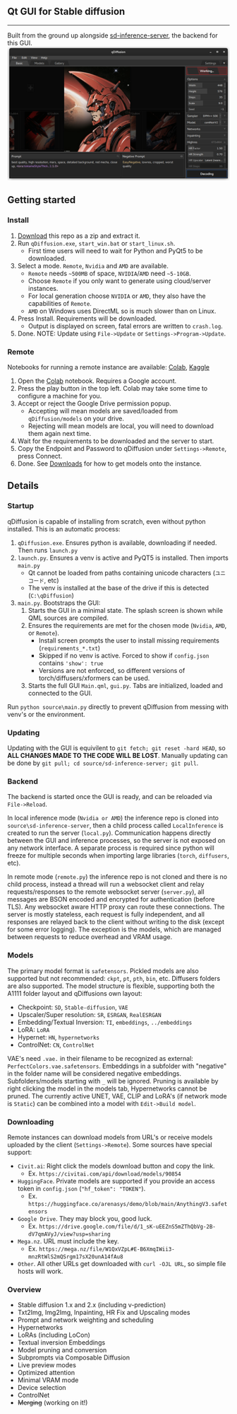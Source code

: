 ## Qt GUI for Stable diffusion
--------
Built from the ground up alongside [sd-inference-server](https://github.com/arenasys/sd-inference-server), the backend for this GUI.
![example](https://github.com/arenasys/qDiffusion/raw/master/screenshot.png)
## Getting started
### Install
1. [Download](https://github.com/arenasys/qDiffusion/archive/refs/heads/master.zip) this repo as a zip and extract it.
2. Run `qDiffusion.exe`, `start_win.bat` or `start_linux.sh`.
	- First time users will need to wait for Python and PyQt5 to be downloaded.
3. Select a mode. `Remote`, `Nvidia` and `AMD` are available.
	- `Remote` needs `~500MB` of space, `NVIDIA`/`AMD` need `~5-10GB`.
	- Choose `Remote` if you only want to generate using cloud/server instances.
	- For local generation choose `NVIDIA` or `AMD`, they also have the capabilities of `Remote`.
	- `AMD` on Windows uses DirectML so is much slower than on Linux.
4. Press Install. Requirements will be downloaded.
	- Output is displayed on screen, fatal errors are written to `crash.log`.
5. Done. NOTE: Update using `File->Update` or `Settings->Program->Update`.

### Remote
Notebooks for running a remote instance are available: [Colab](https://colab.research.google.com/github/arenasys/qDiffusion/blob/master/remote_colab.ipynb), [Kaggle](https://www.kaggle.com/code/arenasys/qdiffusion)
1. Open the [Colab](https://colab.research.google.com/github/arenasys/qDiffusion/blob/master/remote_colab.ipynb) notebook. Requires a Google account.
2. Press the play button in the top left. Colab may take some time to configure a machine for you.
3. Accept or reject the Google Drive permission popup.
	- Accepting will mean models are saved/loaded from `qDiffusion/models` on your drive.
	- Rejecting will mean models are local, you will need to download them again next time.
4. Wait for the requirements to be downloaded and the server to start.
5. Copy the Endpoint and Password to qDiffusion under `Settings->Remote`, press Connect.
6. Done. See [Downloads](#downloading) for how to get models onto the instance.

## Details
### Startup
qDiffusion is capable of installing from scratch, even without python installed. This is an automatic process:
1. `qDiffusion.exe`. Ensures python is available, downloading if needed. Then runs `launch.py`
2. `launch.py`. Ensures a venv is active and PyQT5 is installed. Then imports `main.py`
	- Qt cannot be loaded from paths containing unicode characters (`ユニコード`, etc)
	- The venv is installed at the base of the drive if this is detected (`C:\qDiffusion`)
3. `main.py`. Bootstraps the GUI:
	1. Starts the GUI in a minimal state. The splash screen is shown while QML sources are compiled.
	2. Ensures the requirements are met for the chosen mode (`Nvidia`, `AMD`, or `Remote`).
		- Install screen prompts the user to install missing requirements (`requirements_*.txt`)
		- Skipped if no venv is active. Forced to show if `config.json` contains `'show': true`
		- Versions are not enforced, so different versions of torch/diffusers/xformers can be used.
	3. Starts the full GUI `Main.qml`, `gui.py`. Tabs are initialized, loaded and connected to the GUI.

Run `python source\main.py` directly to prevent qDiffusion from messing with venv's or the environment.

### Updating
Updating with the GUI is equivilent to `git fetch; git reset -hard HEAD`, so **ALL CHANGES MADE TO THE CODE WILL BE LOST**. Manually updating can be done by `git pull; cd source/sd-inference-server; git pull`.

### Backend
The backend is started once the GUI is ready, and can be reloaded via `File->Reload`.

In local inference mode (`Nvidia or AMD`) the inference repo is cloned into `source\sd-inference-server`, then a child process called `LocalInference` is created to run the server (`local.py`). Communication happens directly between the GUI and inference processes, so the server is not exposed on any network interface. A separate process is required since python will freeze for multiple seconds when importing large libraries (`torch`, `diffusers`, etc).

In remote mode (`remote.py`) the inference repo is not cloned and there is no child process, instead a thread will run a websocket client and relay requests/responses to the remote websocket server (`server.py`), all messages are BSON encoded and encrypted for authentication (before TLS). Any websocket aware HTTP proxy can route these connections. The server is mostly stateless, each request is fully independent, and all responses are relayed back to the client without writing to the disk (except for some error logging). The exception is the models, which are managed between requests to reduce overhead and VRAM usage.

### Models
The primary model format is `safetensors`. Pickled models are also supported but not recommended: `ckpt`, `pt`, `pth`, `bin`, etc. Diffusers folders are also supported. The model structure is flexible, supporting both the A1111 folder layout and qDiffusions own layout:
- Checkpoint: `SD`, `Stable-diffusion`, `VAE`
- Upscaler/Super resolution: `SR`, `ESRGAN`, `RealESRGAN`
- Embedding/Textual Inversion: `TI`, `embeddings`, `../embeddings`
- LoRA: `LoRA`
- Hypernet: `HN`, `hypernetworks`
- ControlNet: `CN`, `ControlNet`

VAE's need `.vae.` in their filename to be recognized as external: `PerfectColors.vae.safetensors`. Embeddings in a subfolder with "negative" in the folder name will be considered negative embeddings. Subfolders/models starting with `_` will be ignored. Pruning is available by right clicking the model in the models tab, Hypernetworks cannot be pruned. The currently active UNET, VAE, CLIP and LoRA's (if network mode is `Static`) can be combined into a model with `Edit->Build model`.

### Downloading
Remote instances can download models from URL's or receive models uploaded by the client (`Settings->Remote`). Some sources have special support:
- `Civit.ai`: Right click the models download button and copy the link.
	- Ex. `https://civitai.com/api/download/models/90854`
- `HuggingFace`. Private models are supported if you provide an access token in `config.json` (`"hf_token": "TOKEN"`).
	- Ex. `https://huggingface.co/arenasys/demo/blob/main/AnythingV3.safetensors`
- `Google Drive`. They may block you, good luck.
	- Ex. `https://drive.google.com/file/d/1_sK-uEEZnS5mZThQbVg-2B-dV7qmAVyJ/view?usp=sharing`
- `Mega.nz`. URL must include the key.
	- Ex. `https://mega.nz/file/W1QxVZpL#E-B6XmqIWii3-mnzRtWlS2mQSrgm17sX20unA14fAu8`
- `Other`. All other URLs get downloaded with `curl -OJL URL`, so simple file hosts will work.

### Overview
- Stable diffusion 1.x and 2.x (including v-prediction)
- Txt2Img, Img2Img, Inpainting, HR Fix and Upscaling modes
- Prompt and network weighting and scheduling
- Hypernetworks
- LoRAs (including LoCon)
- Textual inversion Embeddings
- Model pruning and conversion
- Subprompts via Composable Diffusion
- Live preview modes
- Optimized attention
- Minimal VRAM mode
- Device selection
- ControlNet
- ~~Merging~~ (working on it!)
